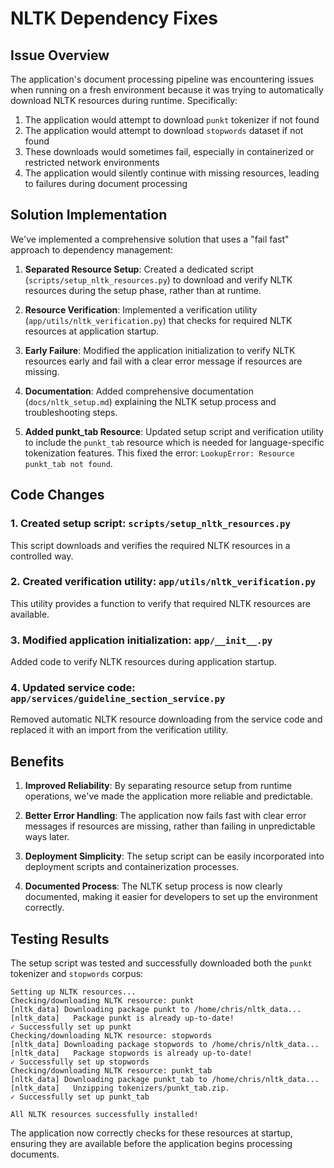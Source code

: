 # NLTK Dependency Fixes

## Issue Overview

The application's document processing pipeline was encountering issues when running on a fresh environment because it was trying to automatically download NLTK resources during runtime. Specifically:

1. The application would attempt to download `punkt` tokenizer if not found
2. The application would attempt to download `stopwords` dataset if not found
3. These downloads would sometimes fail, especially in containerized or restricted network environments
4. The application would silently continue with missing resources, leading to failures during document processing

## Solution Implementation

We've implemented a comprehensive solution that uses a "fail fast" approach to dependency management:

1. **Separated Resource Setup**: Created a dedicated script (`scripts/setup_nltk_resources.py`) to download and verify NLTK resources during the setup phase, rather than at runtime.

2. **Resource Verification**: Implemented a verification utility (`app/utils/nltk_verification.py`) that checks for required NLTK resources at application startup.

3. **Early Failure**: Modified the application initialization to verify NLTK resources early and fail with a clear error message if resources are missing.

4. **Documentation**: Added comprehensive documentation (`docs/nltk_setup.md`) explaining the NLTK setup process and troubleshooting steps.

5. **Added punkt_tab Resource**: Updated setup script and verification utility to include the `punkt_tab` resource which is needed for language-specific tokenization features. This fixed the error: `LookupError: Resource punkt_tab not found`.

## Code Changes

### 1. Created setup script: `scripts/setup_nltk_resources.py`
This script downloads and verifies the required NLTK resources in a controlled way.

### 2. Created verification utility: `app/utils/nltk_verification.py`
This utility provides a function to verify that required NLTK resources are available.

### 3. Modified application initialization: `app/__init__.py`
Added code to verify NLTK resources during application startup.

### 4. Updated service code: `app/services/guideline_section_service.py`
Removed automatic NLTK resource downloading from the service code and replaced it with an import from the verification utility.

## Benefits

1. **Improved Reliability**: By separating resource setup from runtime operations, we've made the application more reliable and predictable.

2. **Better Error Handling**: The application now fails fast with clear error messages if resources are missing, rather than failing in unpredictable ways later.

3. **Deployment Simplicity**: The setup script can be easily incorporated into deployment scripts and containerization processes.

4. **Documented Process**: The NLTK setup process is now clearly documented, making it easier for developers to set up the environment correctly.

## Testing Results

The setup script was tested and successfully downloaded both the `punkt` tokenizer and `stopwords` corpus:

```
Setting up NLTK resources...
Checking/downloading NLTK resource: punkt
[nltk_data] Downloading package punkt to /home/chris/nltk_data...
[nltk_data]   Package punkt is already up-to-date!
✓ Successfully set up punkt
Checking/downloading NLTK resource: stopwords
[nltk_data] Downloading package stopwords to /home/chris/nltk_data...
[nltk_data]   Package stopwords is already up-to-date!
✓ Successfully set up stopwords
Checking/downloading NLTK resource: punkt_tab
[nltk_data] Downloading package punkt_tab to /home/chris/nltk_data...
[nltk_data]   Unzipping tokenizers/punkt_tab.zip.
✓ Successfully set up punkt_tab

All NLTK resources successfully installed!
```

The application now correctly checks for these resources at startup, ensuring they are available before the application begins processing documents.
